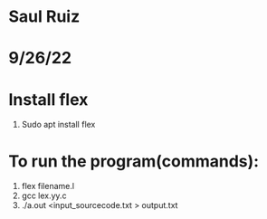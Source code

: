 # Saul Ruiz 
# 9/26/22
# Install flex
1. Sudo apt install flex

# To run the program(commands):
1. flex filename.l
2. gcc lex.yy.c 
3. ./a.out <input_sourcecode.txt > output.txt
